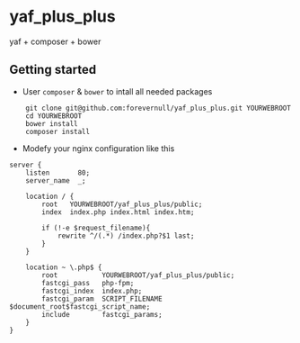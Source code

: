 # yaf_plus_plus
yaf + composer + bower

## Getting started
- User `composer` & `bower` to intall all needed packages 
```
    git clone git@github.com:forevernull/yaf_plus_plus.git YOURWEBROOT
    cd YOURWEBROOT
    bower install
    composer install 
```
- Modefy your nginx configuration like this
```
server {
    listen       80;
    server_name  _;
    
    location / {
        root   YOURWEBROOT/yaf_plus_plus/public;
        index  index.php index.html index.htm;

        if (!-e $request_filename){
            rewrite ^/(.*) /index.php?$1 last;
        }
    }

    location ~ \.php$ {
        root           YOURWEBROOT/yaf_plus_plus/public;
        fastcgi_pass   php-fpm;
        fastcgi_index  index.php;
        fastcgi_param  SCRIPT_FILENAME  $document_root$fastcgi_script_name;
        include        fastcgi_params;
    }
}
```

